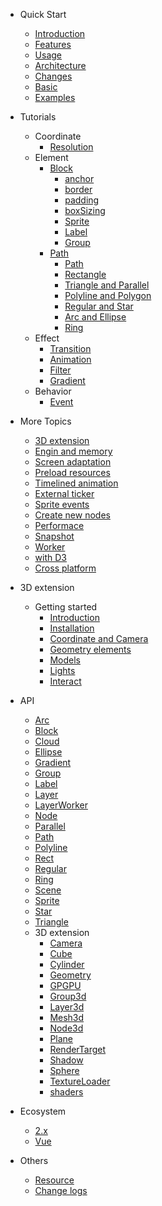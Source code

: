 * Quick Start
  * [Introduction](/en/index#Introduction)
  * [Features](/en/index#Features)
  * [Usage](/en/index#Usage)
  * [Architecture](/en/index#Architecture)
  * [Changes](/en/index#major-differences-between-2x-and-3x)
  * [Basic](/en/index#Basic)
  * [Examples](/en/examples)

* Tutorials
  * Coordinate
    * [Resolution](/en/resolution#Resolution)
  * Element
    * [Block](/en/block)
      * [anchor](/en/block#anchor)
      * [border](/en/block#border)
      * [padding](/en/block#padding)
      * [boxSizing](/en/block#boxSizing)
      * [Sprite](/en/block#Sprite)
      * [Label](/en/block#Label)
      * [Group](/en/block#Group)
    * [Path](/en/path)
      * [Path](/en/path#Path)
      * [Rectangle](/en/path#Rectangle)
      * [Triangle and Parallel](/en/path#Triangle-and-Parallel)
      * [Polyline and Polygon](/en/path#Polyline-and-Polygon)
      * [Regular and Star](/en/path#Regular-and-Star)
      * [Arc and Ellipse](/en/path#Arc-and-Ellipse)
      * [Ring](/en/path#Ring)
  * Effect
    * [Transition](/en/effect#Transition)
    * [Animation](/en/effect#Animation)
    * [Filter](/en/effect#Filter)
    * [Gradient](/en/effect#Gradient)
  * Behavior
    * [Event](/en/event#Event)

* More Topics
  * [3D extension](/en/guide/3d)
  * [Engin and memory](/en/guide/engine_memory)
  * [Screen adaptation](/en/guide/resolution)
  * [Preload resources](/en/guide/resource)
  * [Timelined animation](/en/guide/animations)
  * [External ticker](/en/guide/ticker)
  * [Sprite events](/en/guide/events)
  * [Create new nodes](/en/guide/nodes)
  * [Performace](/en/guide/performance)
  * [Snapshot](/en/guide/snapshot)
  * [Worker](/en/guide/worker)
  * [with D3](/en/guide/d3)
  * [Cross platform](/en/guide/platforms)

* 3D extension
  * Getting started
    * [Introduction](/en/ext3d/index)
    * [Installation](/en/ext3d/index#installation)
    * [Coordinate and Camera](/en/ext3d/index#coordinate-and-camera)
    * [Geometry elements](/en/ext3d/index#geometry-elements)
    * [Models](/en/ext3d/index#models)
    * [Lights](/en/ext3d/index#lights)
    * [Interact](/en/ext3d/index#interact)

  <!--
  * Advanced
    * [着色器](/en/ext3d/shader)
    * [渲染模式](/en/ext3d/mode)
    * [模型](/en/ext3d/model)
    * [文字](/en/ext3d/text)
    * [分组](/en/ext3d/group)
    * [摄像机](/en/ext3d/camera)
    * [阴影](/en/ext3d/shadow)
    * [渲染对象](/en/ext3d/render-target)
    * [后期处理通道](/en/ext3d/post)
    * [通用GPU](/en/ext3d/gpgpu)
  -->

* API
  * [Arc](/en/api/arc)
  * [Block](/en/api/block)
  * [Cloud](/en/api/cloud)
  * [Ellipse](/en/api/ellipse)
  * [Gradient](/en/api/gradient)
  * [Group](/en/api/group)
  * [Label](/en/api/label)
  * [Layer](/en/api/layer)
  * [LayerWorker](/en/api/layer-worker)
  * [Node](/en/api/node)
  * [Parallel](/en/api/parallel)
  * [Path](/en/api/path)
  * [Polyline](/en/api/polyline)
  * [Rect](/en/api/rect)
  * [Regular](/en/api/regular)
  * [Ring](/en/api/ring)
  * [Scene](/en/api/scene)
  * [Sprite](/en/api/sprite)
  * [Star](/en/api/star)
  * [Triangle](/en/api/triangle)
  * 3D extension
    * [Camera](/en/api/ext3d/camera)
    * [Cube](/en/api/ext3d/cube)
    * [Cylinder](/en/api/ext3d/cylinder)
    * [Geometry](/en/api/ext3d/geometry)
    * [GPGPU](/en/api/ext3d/gpgpu)
    * [Group3d](/en/api/ext3d/group3d)
    * [Layer3d](/en/api/ext3d/layer3d)
    * [Mesh3d](/en/api/ext3d/mesh3d)
    * [Node3d](/en/api/ext3d/node3d)
    * [Plane](/en/api/ext3d/plane)
    * [RenderTarget](/en/api/ext3d/render-target)
    * [Shadow](/en/api/ext3d/shadow)
    * [Sphere](/en/api/ext3d/sphere)
    * [TextureLoader](/en/api/ext3d/texture-loader)
    * [shaders](/en/api/ext3d/shaders)

* Ecosystem
  * [2.x](http://v2.spritejs.org)
  * [Vue](http://vue.spritejs.org)

* Others
  * [Resource](/en/resource)
  * [Change logs](/en/changelog)

